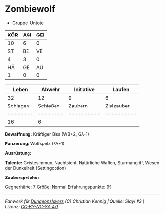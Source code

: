 # Zombiewolf  
- Gruppe: Untote  

| KÖR | AGI | GEI |  
| --- | --- | --- |  
| 10  | 6   | 0   |
| ST  | BE  | VE  |  
| 4   | 3   | 0   |
| HÄ  | GE  | AU  |  
| 1   | 0   | 0   |


| Leben    | Abwehr   | Initiative | Laufen     |
| -------- | -------- | ---------- | ---------- |
| 32       | 12       | 9          | 6          |
| Schlagen | Schießen | Zaubern    | Zielzauber |
| -------- | -------- | ---------- | ---------- |
| 16       | 6        |            |            |

**Bewaffnung:**
Kräftiger Biss (WB+2, GA-1)

**Panzerung:**
Wolfspelz (PA+1)

**Ausrüstung:**


**Talente:**
Geistesimmun, Nachtsicht, Natürliche Waffen, Sturmangriff, Wesen der Dunkelheit (Settingoption)

**Zaubersprüche:**


Gegnerhärte: 7
Größe: Normal
Erfahrungspunkte: 99



___
*Fanwerk für [Dungeonslayers](https://www.dungeonslayers.net/) (C) Christian Kennig | Quelle: Slay! #3 | Lizenz: [CC-BY-NC-SA 4.0](https://creativecommons.org/licenses/by-nc-sa/4.0/deed.de)*